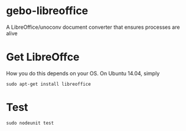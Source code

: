 gebo-libreoffice
================

A LibreOffice/unoconv document converter that ensures processes are alive

# Get LibreOffce

How you do this depends on your OS. On Ubuntu 14.04, simply

```
sudo apt-get install libreoffice
```

# Test

```
sudo nodeunit test
```
